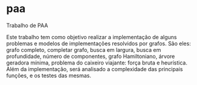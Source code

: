# paa
Trabalho de PAA


Este trabalho tem como objetivo realizar a implementação de alguns problemas e modelos de implementações resolvidos por grafos. São eles: grafo completo, completar grafo, busca em largura, busca em profundidade, número de componentes, grafo Hamiltoniano, árvore geradora mínima, problema do caixeiro viajante: força bruta e heurística. Além da implementação, será analisado a complexidade das principais funções, e os testes das mesmas.
